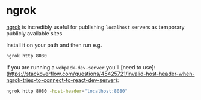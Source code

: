 # ngrok

[ngrok](https://ngrok.com/) is incredibly useful for publishing `localhost` servers as temporary publicly available sites

Install it on your path and then run e.g. 

```bash
ngrok http 8080
```

If you are running a `webpack-dev-server` you'll [need to use]:(https://stackoverflow.com/questions/45425721/invalid-host-header-when-ngrok-tries-to-connect-to-react-dev-server):

```bash
ngrok http 8080 -host-header="localhost:8080"
```